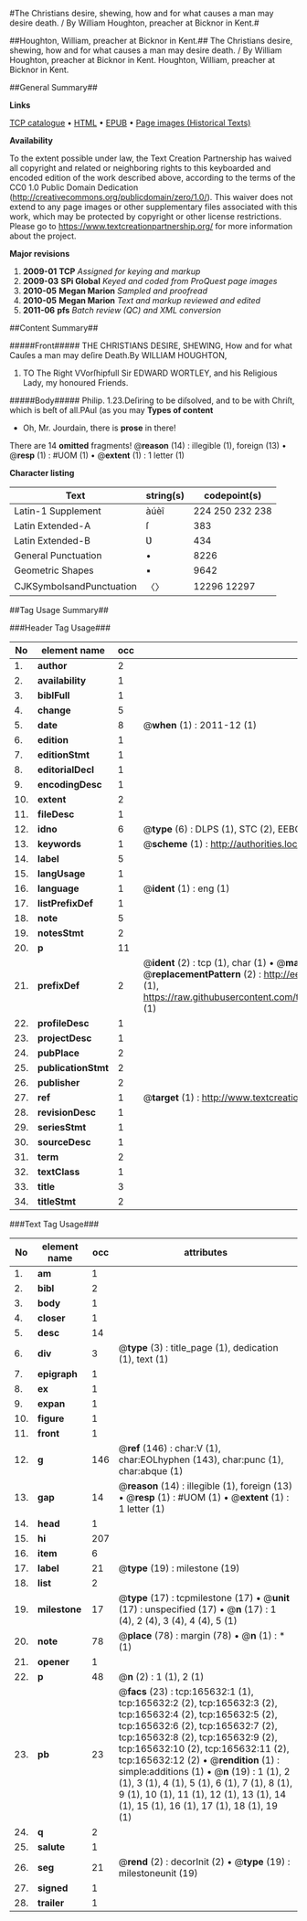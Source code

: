 #The Christians desire, shewing, how and for what causes a man may desire death. / By William Houghton, preacher at Bicknor in Kent.#

##Houghton, William, preacher at Bicknor in Kent.##
The Christians desire, shewing, how and for what causes a man may desire death. / By William Houghton, preacher at Bicknor in Kent.
Houghton, William, preacher at Bicknor in Kent.

##General Summary##

**Links**

[TCP catalogue](http://www.ota.ox.ac.uk/tcp/)  • 
[HTML](http://tei.it.ox.ac.uk/tcp/Texts-HTML/free/A74/A74852.html)  • 
[EPUB](http://tei.it.ox.ac.uk/tcp/Texts-EPUB/free/A74/A74852.epub) • 
[Page images (Historical Texts)](https://historicaltexts.jisc.ac.uk/eebo-99865567e)

**Availability**

To the extent possible under law, the Text Creation Partnership has waived all copyright and related or neighboring rights to this keyboarded and encoded edition of the work described above, according to the terms of the CC0 1.0 Public Domain Dedication (http://creativecommons.org/publicdomain/zero/1.0/). This waiver does not extend to any page images or other supplementary files associated with this work, which may be protected by copyright or other license restrictions. Please go to https://www.textcreationpartnership.org/ for more information about the project.

**Major revisions**

1. __2009-01__ __TCP__ *Assigned for keying and markup*
1. __2009-03__ __SPi Global__ *Keyed and coded from ProQuest page images*
1. __2010-05__ __Megan Marion__ *Sampled and proofread*
1. __2010-05__ __Megan Marion__ *Text and markup reviewed and edited*
1. __2011-06__ __pfs__ *Batch review (QC) and XML conversion*

##Content Summary##

#####Front#####
THE CHRISTIANS DESIRE, SHEWING, How and for what Cauſes a man may deſire Death.By WILLIAM HOUGHTON, 
1. TO The Right VVorſhipfull Sir EDWARD WORTLEY, and his Religious Lady, my honoured Friends.

#####Body#####
Philip. 1.23.Deſiring to be diſsolved, and to be with Chriſt, which is beſt of all.PAul (as you may 
**Types of content**

  * Oh, Mr. Jourdain, there is **prose** in there!

There are 14 **omitted** fragments! 
 @__reason__ (14) : illegible (1), foreign (13)  •  @__resp__ (1) : #UOM (1)  •  @__extent__ (1) : 1 letter (1)

**Character listing**


|Text|string(s)|codepoint(s)|
|---|---|---|
|Latin-1 Supplement|àúèî|224 250 232 238|
|Latin Extended-A|ſ|383|
|Latin Extended-B|Ʋ|434|
|General Punctuation|•|8226|
|Geometric Shapes|▪|9642|
|CJKSymbolsandPunctuation|〈〉|12296 12297|

##Tag Usage Summary##

###Header Tag Usage###

|No|element name|occ|attributes|
|---|---|---|---|
|1.|__author__|2||
|2.|__availability__|1||
|3.|__biblFull__|1||
|4.|__change__|5||
|5.|__date__|8| @__when__ (1) : 2011-12 (1)|
|6.|__edition__|1||
|7.|__editionStmt__|1||
|8.|__editorialDecl__|1||
|9.|__encodingDesc__|1||
|10.|__extent__|2||
|11.|__fileDesc__|1||
|12.|__idno__|6| @__type__ (6) : DLPS (1), STC (2), EEBO-CITATION (1), PROQUEST (1), VID (1)|
|13.|__keywords__|1| @__scheme__ (1) : http://authorities.loc.gov/ (1)|
|14.|__label__|5||
|15.|__langUsage__|1||
|16.|__language__|1| @__ident__ (1) : eng (1)|
|17.|__listPrefixDef__|1||
|18.|__note__|5||
|19.|__notesStmt__|2||
|20.|__p__|11||
|21.|__prefixDef__|2| @__ident__ (2) : tcp (1), char (1)  •  @__matchPattern__ (2) : ([0-9\-]+):([0-9IVX]+) (1), (.+) (1)  •  @__replacementPattern__ (2) : http://eebo.chadwyck.com/downloadtiff?vid=$1&page=$2 (1), https://raw.githubusercontent.com/textcreationpartnership/Texts/master/tcpchars.xml#$1 (1)|
|22.|__profileDesc__|1||
|23.|__projectDesc__|1||
|24.|__pubPlace__|2||
|25.|__publicationStmt__|2||
|26.|__publisher__|2||
|27.|__ref__|1| @__target__ (1) : http://www.textcreationpartnership.org/docs/. (1)|
|28.|__revisionDesc__|1||
|29.|__seriesStmt__|1||
|30.|__sourceDesc__|1||
|31.|__term__|2||
|32.|__textClass__|1||
|33.|__title__|3||
|34.|__titleStmt__|2||


###Text Tag Usage###

|No|element name|occ|attributes|
|---|---|---|---|
|1.|__am__|1||
|2.|__bibl__|2||
|3.|__body__|1||
|4.|__closer__|1||
|5.|__desc__|14||
|6.|__div__|3| @__type__ (3) : title_page (1), dedication (1), text (1)|
|7.|__epigraph__|1||
|8.|__ex__|1||
|9.|__expan__|1||
|10.|__figure__|1||
|11.|__front__|1||
|12.|__g__|146| @__ref__ (146) : char:V (1), char:EOLhyphen (143), char:punc (1), char:abque (1)|
|13.|__gap__|14| @__reason__ (14) : illegible (1), foreign (13)  •  @__resp__ (1) : #UOM (1)  •  @__extent__ (1) : 1 letter (1)|
|14.|__head__|1||
|15.|__hi__|207||
|16.|__item__|6||
|17.|__label__|21| @__type__ (19) : milestone (19)|
|18.|__list__|2||
|19.|__milestone__|17| @__type__ (17) : tcpmilestone (17)  •  @__unit__ (17) : unspecified (17)  •  @__n__ (17) : 1 (4), 2 (4), 3 (4), 4 (4), 5 (1)|
|20.|__note__|78| @__place__ (78) : margin (78)  •  @__n__ (1) : * (1)|
|21.|__opener__|1||
|22.|__p__|48| @__n__ (2) : 1 (1), 2 (1)|
|23.|__pb__|23| @__facs__ (23) : tcp:165632:1 (1), tcp:165632:2 (2), tcp:165632:3 (2), tcp:165632:4 (2), tcp:165632:5 (2), tcp:165632:6 (2), tcp:165632:7 (2), tcp:165632:8 (2), tcp:165632:9 (2), tcp:165632:10 (2), tcp:165632:11 (2), tcp:165632:12 (2)  •  @__rendition__ (1) : simple:additions (1)  •  @__n__ (19) : 1 (1), 2 (1), 3 (1), 4 (1), 5 (1), 6 (1), 7 (1), 8 (1), 9 (1), 10 (1), 11 (1), 12 (1), 13 (1), 14 (1), 15 (1), 16 (1), 17 (1), 18 (1), 19 (1)|
|24.|__q__|2||
|25.|__salute__|1||
|26.|__seg__|21| @__rend__ (2) : decorInit (2)  •  @__type__ (19) : milestoneunit (19)|
|27.|__signed__|1||
|28.|__trailer__|1||
